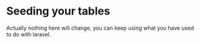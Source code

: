 # Seeding your tables

Actually nothing here will change, you can keep using what you have used to do with laravel.